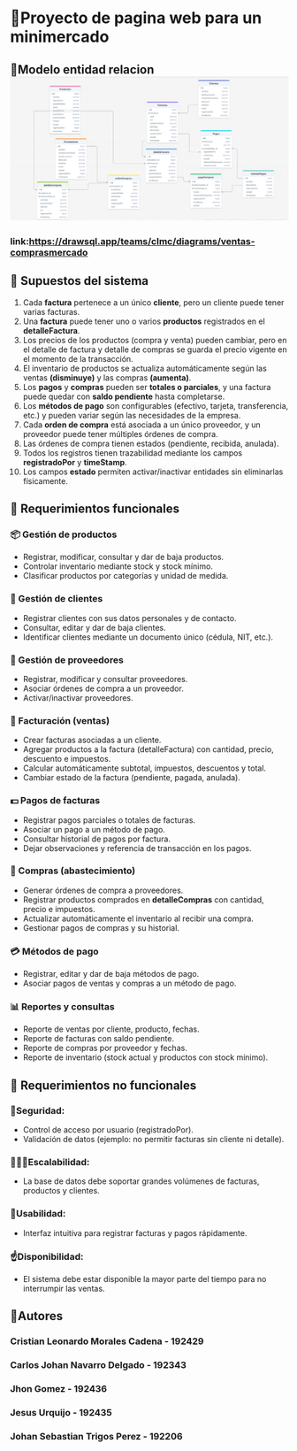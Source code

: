 # 🔹Proyecto de pagina web para un minimercado

## 🔹Modelo entidad relacion ![alt text](image-1.png)

### link:https://drawsql.app/teams/clmc/diagrams/ventas-comprasmercado

## 🔹 Supuestos del sistema

1. Cada **factura** pertenece a un único **cliente**, pero un cliente puede tener varias facturas.
2. Una **factura** puede tener uno o varios **productos** registrados en el **detalleFactura**.
3. Los precios de los productos (compra y venta) pueden cambiar, pero en el detalle de factura y detalle de compras se guarda el precio vigente en el momento de la transacción.
4. El inventario de productos se actualiza automáticamente según las ventas **(disminuye)** y las compras **(aumenta)**.
5. Los **pagos** y **compras** pueden ser **totales o parciales**, y una factura puede quedar con **saldo pendiente** hasta completarse.
6. Los **métodos de pago** son configurables (efectivo, tarjeta, transferencia, etc.) y pueden variar según las necesidades de la empresa.
7. Cada **orden de compra** está asociada a un único proveedor, y un proveedor puede tener múltiples órdenes de compra.
8. Las órdenes de compra tienen estados (pendiente, recibida, anulada).
9. Todos los registros tienen trazabilidad mediante los campos **registradoPor** y **timeStamp**.
10. Los campos **estado** permiten activar/inactivar entidades sin eliminarlas físicamente.

## 🔹 Requerimientos funcionales

### 📦 Gestión de productos

-   Registrar, modificar, consultar y dar de baja productos.
-   Controlar inventario mediante stock y stock mínimo.
-   Clasificar productos por categorías y unidad de medida.

### 👤 Gestión de clientes

-   Registrar clientes con sus datos personales y de contacto.
-   Consultar, editar y dar de baja clientes.
-   Identificar clientes mediante un documento único (cédula, NIT, etc.).

### 🚚 Gestión de proveedores

-   Registrar, modificar y consultar proveedores.
-   Asociar órdenes de compra a un proveedor.
-   Activar/inactivar proveedores.

### 🧾 Facturación (ventas)

-   Crear facturas asociadas a un cliente.
-   Agregar productos a la factura (detalleFactura) con cantidad, precio, descuento e impuestos.
-   Calcular automáticamente subtotal, impuestos, descuentos y total.
-   Cambiar estado de la factura (pendiente, pagada, anulada).

### 💵 Pagos de facturas

-   Registrar pagos parciales o totales de facturas.
-   Asociar un pago a un método de pago.
-   Consultar historial de pagos por factura.
-   Dejar observaciones y referencia de transacción en los pagos.

### 📑 Compras (abastecimiento)

-   Generar órdenes de compra a proveedores.
-   Registrar productos comprados en **detalleCompras** con cantidad, precio e impuestos.
-   Actualizar automáticamente el inventario al recibir una compra.
-   Gestionar pagos de compras y su historial.

### 💳 Métodos de pago

-   Registrar, editar y dar de baja métodos de pago.
-   Asociar pagos de ventas y compras a un método de pago.

### 📊 Reportes y consultas

-   Reporte de ventas por cliente, producto, fechas.
-   Reporte de facturas con saldo pendiente.
-   Reporte de compras por proveedor y fechas.
-   Reporte de inventario (stock actual y productos con stock mínimo).

## 🔹 Requerimientos no funcionales

### 🦺Seguridad:

-   Control de acceso por usuario (registradoPor).
-   Validación de datos (ejemplo: no permitir facturas sin cliente ni detalle).

### 🧗🏾‍♂️Escalabilidad:

-   La base de datos debe soportar grandes volúmenes de facturas, productos y clientes.

### 🚮Usabilidad:

-   Interfaz intuitiva para registrar facturas y pagos rápidamente.

### ☝️Disponibilidad:

-   El sistema debe estar disponible la mayor parte del tiempo para no interrumpir las ventas.

## 🔹Autores

### Cristian Leonardo Morales Cadena - 192429

### Carlos Johan Navarro Delgado - 192343

### Jhon Gomez - 192436

### Jesus Urquijo - 192435

### Johan Sebastian Trigos Perez - 192206
